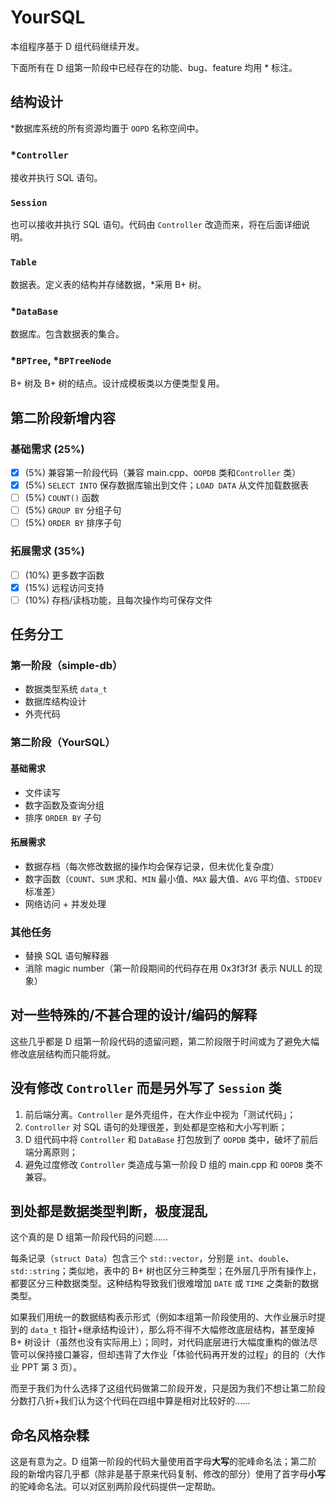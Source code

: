 # YourSQL

本组程序基于 D 组代码继续开发。

下面所有在 D 组第一阶段中已经存在的功能、bug、feature 均用 * 标注。

## 结构设计

*数据库系统的所有资源均置于 `OOPD` 名称空间中。

### *`Controller`

接收并执行 SQL 语句。

### `Session`

也可以接收并执行 SQL 语句。代码由 `Controller` 改造而来，将在后面详细说明。

### `Table`

数据表。定义表的结构并存储数据，*采用 B+ 树。

### *`DataBase`

数据库。包含数据表的集合。

### *`BPTree`, *`BPTreeNode`

B+ 树及 B+ 树的结点。设计成模板类以方便类型复用。

## 第二阶段新增内容

### 基础需求 (25%)

* [x] (5%) 兼容第一阶段代码（兼容 main.cpp、`OOPDB` 类和`Controller` 类）
* [x] (5%) `SELECT INTO` 保存数据库输出到文件；`LOAD DATA` 从文件加载数据表
* [ ] (5%) `COUNT()` 函数
* [ ] (5%) `GROUP BY` 分组子句
* [ ] (5%) `ORDER BY` 排序子句

### 拓展需求 (35%)

* [ ] (10%) 更多数字函数
* [x] (15%) 远程访问支持
* [ ] (10%) 存档/读档功能，且每次操作均可保存文件

## 任务分工

### 第一阶段（simple-db）

* 数据类型系统 `data_t`
* 数据库结构设计
* 外壳代码

### 第二阶段（YourSQL）

#### 基础需求

* 文件读写
* 数字函数及查询分组
* 排序 `ORDER BY` 子句

#### 拓展需求

* 数据存档（每次修改数据的操作均会保存记录，但未优化复杂度）
* 数字函数（`COUNT`、`SUM` 求和、`MIN` 最小值、`MAX` 最大值、`AVG` 平均值、`STDDEV` 标准差）
* 网络访问 + 并发处理

### 其他任务

* 替换 SQL 语句解释器
* 消除 magic number（第一阶段期间的代码存在用 0x3f3f3f 表示 NULL 的现象）

## 对一些特殊的/不甚合理的设计/编码的解释

这些几乎都是 D 组第一阶段代码的遗留问题，第二阶段限于时间或为了避免大幅修改底层结构而只能将就。

## 没有修改 `Controller` 而是另外写了 `Session` 类

1. 前后端分离。`Controller` 是外壳组件，在大作业中视为「测试代码」；
2. `Controller` 对 SQL 语句的处理很差，到处都是空格和大小写判断；
3. D 组代码中将 `Controller` 和 `DataBase` 打包放到了 `OOPDB` 类中，破坏了前后端分离原则；
4. 避免过度修改 `Controller` 类造成与第一阶段 D 组的 main.cpp 和 `OOPDB` 类不兼容。

## 到处都是数据类型判断，极度混乱

这个真的是 D 组第一阶段代码的问题……

每条记录（`struct Data`）包含三个 `std::vector`，分别是 `int`、`double`、`std::string`；类似地，表中的 B+ 树也区分三种类型；在外层几乎所有操作上，都要区分三种数据类型。这种结构导致我们很难增加 `DATE` 或 `TIME` 之类新的数据类型。

如果我们用统一的数据结构表示形式（例如本组第一阶段使用的、大作业展示时提到的 `data_t` 指针+继承结构设计），那么将不得不大幅修改底层结构，甚至废掉 B+ 树设计（虽然也没有实际用上）；同时，对代码底层进行大幅度重构的做法尽管可以保持接口兼容，但却违背了大作业「体验代码再开发的过程」的目的（大作业 PPT 第 3 页）。

而至于我们为什么选择了这组代码做第二阶段开发，只是因为我们不想让第二阶段分数打八折+我们认为这个代码在四组中算是相对比较好的……

## 命名风格杂糅

这是有意为之。D 组第一阶段的代码大量使用首字母**大写**的驼峰命名法；第二阶段的新增内容几乎都（除非是基于原来代码复制、修改的部分）使用了首字母**小写**的驼峰命名法。可以对区别两阶段代码提供一定帮助。
